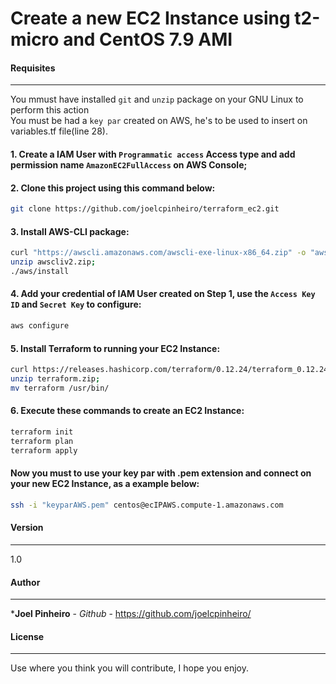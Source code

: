 # Create a new EC2 Instance using t2-micro and CentOS 7.9 AMI

#### Requisites
------------

You mmust have installed ```git``` and ```unzip``` package on your GNU Linux to perform this action<br>
You must be had a ```key par``` created on AWS, he's to be used to insert on variables.tf file(line 28).

#### 1. Create a IAM User with ```Programmatic access``` Access type and add permission name ```AmazonEC2FullAccess``` on AWS Console;

#### 2. Clone this project using this command below:

```sh
git clone https://github.com/joelcpinheiro/terraform_ec2.git
```

#### 3. Install AWS-CLI package:

```sh
curl "https://awscli.amazonaws.com/awscli-exe-linux-x86_64.zip" -o "awscliv2.zip";
unzip awscliv2.zip;
./aws/install
```
#### 4. Add your credential of IAM User created on Step 1, use the ```Access Key ID``` and ```Secret Key``` to configure:

```sh
aws configure
```

#### 5. Install Terraform to running your EC2 Instance:

```sh
curl https://releases.hashicorp.com/terraform/0.12.24/terraform_0.12.24_linux_amd64.zip -o terraform.zip;
unzip terraform.zip;
mv terraform /usr/bin/
```

#### 6. Execute these commands to create an EC2 Instance:

```sh
terraform init
terraform plan
terraform apply
```

#### Now you must to use your key par with .pem extension and connect on your new EC2 Instance, as a example below:

```sh
ssh -i "keyparAWS.pem" centos@ecIPAWS.compute-1.amazonaws.com
```

#### Version
------------

1.0

#### Author
------------
 
 ***Joel Pinheiro** - *Github* - https://github.com/joelcpinheiro/

#### License
------------

Use where you think you will contribute, I hope you enjoy.

